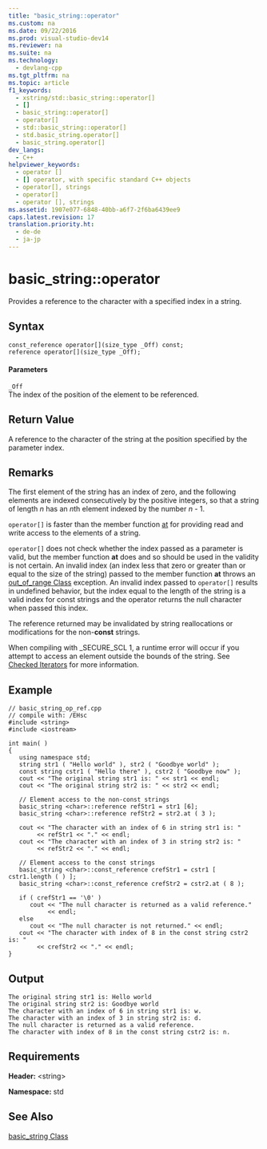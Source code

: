 ```yaml
---
title: "basic_string::operator"
ms.custom: na
ms.date: 09/22/2016
ms.prod: visual-studio-dev14
ms.reviewer: na
ms.suite: na
ms.technology: 
  - devlang-cpp
ms.tgt_pltfrm: na
ms.topic: article
f1_keywords: 
  - xstring/std::basic_string::operator[]
  - []
  - basic_string::operator[]
  - operator[]
  - std::basic_string::operator[]
  - std.basic_string.operator[]
  - basic_string.operator[]
dev_langs: 
  - C++
helpviewer_keywords: 
  - operator []
  - [] operator, with specific standard C++ objects
  - operator[], strings
  - operator[]
  - operator [], strings
ms.assetid: 1907e077-6848-40bb-a6f7-2f6ba6439ee9
caps.latest.revision: 17
translation.priority.ht: 
  - de-de
  - ja-jp
---
```

# basic_string::operator
Provides a reference to the character with a specified index in a string.  
  
## Syntax  
  
```  
const_reference operator[](size_type _Off) const;  
reference operator[](size_type _Off);  
```  
  
#### Parameters  
 `_Off`  
 The index of the position of the element to be referenced.  
  
## Return Value  
 A reference to the character of the string at the position specified by the parameter index.  
  
## Remarks  
 The first element of the string has an index of zero, and the following elements are indexed consecutively by the positive integers, so that a string of length *n* has an *n*th element indexed by the number *n* - 1.  
  
 `operator[]` is faster than the member function [at](../vs140/basic_string--at.md) for providing read and write access to the elements of a string.  
  
 `operator[]` does not check whether the index passed as a parameter is valid, but the member function **at** does and so should be used in the validity is not certain. An invalid index (an index less that zero or greater than or equal to the size of the string) passed to the member function **at** throws an [out_of_range Class](../vs140/out_of_range-class.md) exception. An invalid index passed to `operator[]` results in undefined behavior, but the index equal to the length of the string is a valid index for const strings and the operator returns the null character when passed this index.  
  
 The reference returned may be invalidated by string reallocations or modifications for the non-**const** strings.  
  
 When compiling with _SECURE_SCL 1, a runtime error will occur if you attempt to access an element outside the bounds of the string.  See [Checked Iterators](../vs140/checked-iterators.md) for more information.  
  
## Example  
  
```  
// basic_string_op_ref.cpp  
// compile with: /EHsc  
#include <string>  
#include <iostream>  
  
int main( )  
{  
   using namespace std;  
   string str1 ( "Hello world" ), str2 ( "Goodbye world" );  
   const string cstr1 ( "Hello there" ), cstr2 ( "Goodbye now" );  
   cout << "The original string str1 is: " << str1 << endl;  
   cout << "The original string str2 is: " << str2 << endl;  
  
   // Element access to the non-const strings  
   basic_string <char>::reference refStr1 = str1 [6];  
   basic_string <char>::reference refStr2 = str2.at ( 3 );  
  
   cout << "The character with an index of 6 in string str1 is: "  
        << refStr1 << "." << endl;  
   cout << "The character with an index of 3 in string str2 is: "  
        << refStr2 << "." << endl;  
  
   // Element access to the const strings  
   basic_string <char>::const_reference crefStr1 = cstr1 [ cstr1.length ( ) ];  
   basic_string <char>::const_reference crefStr2 = cstr2.at ( 8 );  
  
   if ( crefStr1 == '\0' )  
      cout << "The null character is returned as a valid reference."  
           << endl;  
   else  
      cout << "The null character is not returned." << endl;  
   cout << "The character with index of 8 in the const string cstr2 is: "  
        << crefStr2 << "." << endl;  
}  
```  
  
## Output  
  
```  
The original string str1 is: Hello world  
The original string str2 is: Goodbye world  
The character with an index of 6 in string str1 is: w.  
The character with an index of 3 in string str2 is: d.  
The null character is returned as a valid reference.  
The character with index of 8 in the const string cstr2 is: n.  
```  
  
## Requirements  
 **Header:** <string\>  
  
 **Namespace:** std  
  
## See Also  
 [basic_string Class](../vs140/basic_string-class.md)